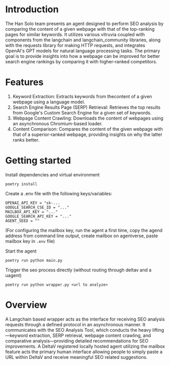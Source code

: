 # Introduction 

The Han Solo team presents an agent designed to
perform SEO analysis by comparing the content of a given webpage with that of
the top-ranking pages for similar keywords. It utilizes various vitruvia coupled with components from
the langchain and langchain_community libraries,
along with the requests library for making HTTP requests, and
integrates OpenAI's GPT models for natural language processing tasks. The
primary goal is to provide insights into how a webpage can be improved for
better search engine rankings by comparing it with higher-ranked competitors.

# Features
1. Keyword Extraction: Extracts keywords from thecontent of a given webpage using a language model.
2. Search Engine Results Page (SERP) Retrieval: Retrieves the top results from Google's Custom Search Engine for a given set of
keywords.
3. Webpage Content Crawling: Downloads the content of webpages using an asynchronous Chromium-based loader.
4. Content Comparison: Compares the content of the
given webpage with that of a superior-ranked webpage, providing insights on why
the latter ranks better.


# Getting started
Install dependencies and virtual environment
```
poetry install
```

Create a .env file with the following keys/variables:

```
OPENAI_API_KEY = "sk-...
GOOGLE_SEARCH_CSE_ID = "..."
MAILBOX_API_KEY = "..."
GOOGLE_SEARCH_API_KEY = "..."
AGENT_SEED = ""
```
(For configuring the mailbox key, run the agent a first time, copy the agend address from command line output, create mailbox on agentverse, paste mailbox key in `.env` file)

Start the agent
```
poetry run python main.py
```

Trigger the seo process directly (without routing through deltav and a uagent)
```
poetry run python wrapper.py <url to analyze>
```

# Overview
A Langchain based wrapper acts as the interface for receiving SEO analysis
requests through a defined protocol in an asynchronous manner. It communicates
with the SEO Analysis Tool, which conducts the heavy lifting—keyword
extraction, SERP retrieval, webpage content crawling, and comparative
analysis—providing detailed recommendations for SEO improvements.
A DeltaV registered locally hosted agent utilizing the mailbox
feature acts the primary human interface allowing people to simply paste a URL
within DeltaV and receive meaningful SEO related suggestions.